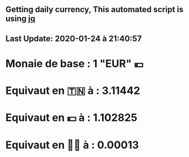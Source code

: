 ## Getting daily currency, This automated script is using [jq](https://stedolan.github.io/jq/)
## Last Update:  2020-01-24 à 21:40:57
# Monaie de base : 1 "EUR" 💶 
# Equivaut en 🇹🇳 à :  3.11442 
# Equivaut en 💵 à : 1.102825
# Equivaut en 🐱‍💻 à :  0.00013
